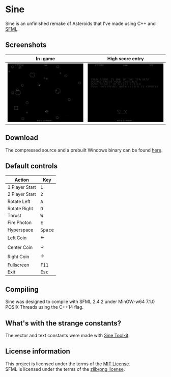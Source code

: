 # Sine

Sine is an unfinished remake of Asteroids that I've made using C++ and [SFML](https://github.com/SFML/SFML).

## Screenshots

| In-game                                                          | High score entry                                                                                                   |
|------------------------------------------------------------------|--------------------------------------------------------------------------------------------------------------------|
| ![Firing at some Asteroids in Sine](Media/In-game.png "In-game") | ![Entering initials on the high score screen after beating a score](Media/High-score-entry.png "High score entry") |

## Download

The compressed source and a prebuilt Windows binary can be found [here](https://github.com/slx7R4GDZM/Sine/releases).

## Default controls

| Action         | Key              |
|----------------|------------------|
| 1 Player Start | <kbd>1</kbd>     |
| 2 Player Start | <kbd>2</kbd>     |
| Rotate Left    | <kbd>A</kbd>     |
| Rotate Right   | <kbd>D</kbd>     |
| Thrust         | <kbd>W</kbd>     |
| Fire Photon    | <kbd>E</kbd>     |
| Hyperspace     | <kbd>Space</kbd> |
| Left Coin      | <kbd>🡨</kbd>     |
| Center Coin    | <kbd>🡫</kbd>     |
| Right Coin     | <kbd>🡪</kbd>     |
| Fullscreen     | <kbd>F11</kbd>   |
| Exit           | <kbd>Esc</kbd>   |

## Compiling

Sine was designed to compile with SFML 2.4.2 under MinGW-w64 7.1.0 POSIX Threads using the C++14 flag.

## What's with the strange constants?

The vector and text constants were made with [Sine Toolkit](https://github.com/slx7R4GDZM/Sine-Toolkit).

## License information

This project is licensed under the terms of the [MIT License](License.txt).\
SFML is licensed under the terms of the [zlib/png license](https://www.sfml-dev.org/license.php).
